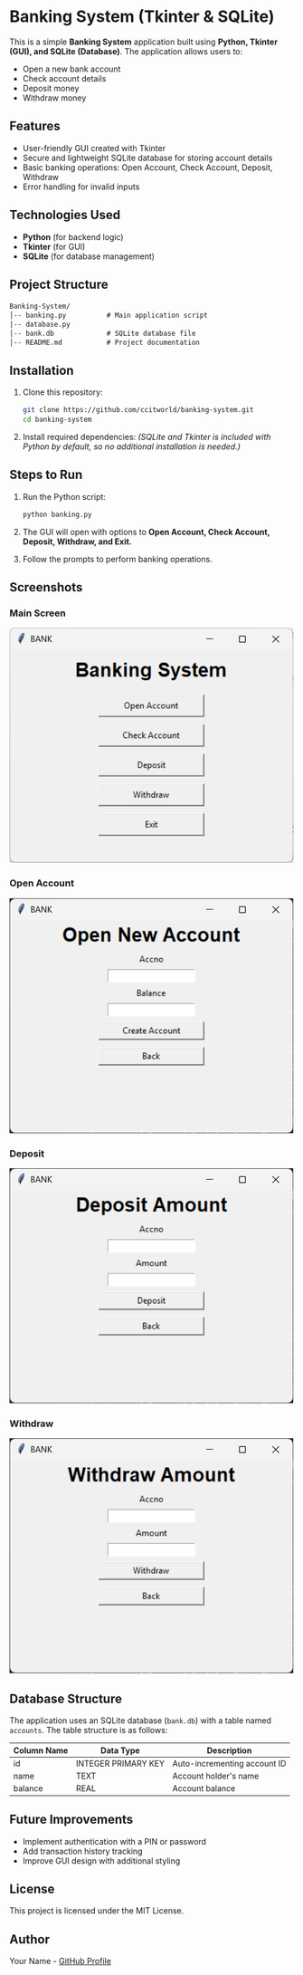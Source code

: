 # Banking System (Tkinter & SQLite)

This is a simple **Banking System** application built using **Python, Tkinter (GUI), and SQLite (Database)**. The application allows users to:
- Open a new bank account
- Check account details
- Deposit money
- Withdraw money

## Features
- User-friendly GUI created with Tkinter
- Secure and lightweight SQLite database for storing account details
- Basic banking operations: Open Account, Check Account, Deposit, Withdraw
- Error handling for invalid inputs

## Technologies Used
- **Python** (for backend logic)
- **Tkinter** (for GUI)
- **SQLite** (for database management)

## Project Structure
```
Banking-System/
│-- banking.py          # Main application script
|-- database.py
│-- bank.db             # SQLite database file
│-- README.md           # Project documentation
```

## Installation

1. Clone this repository:
   ```sh
   git clone https://github.com/ccitworld/banking-system.git
   cd banking-system
   ```

2. Install required dependencies:
   *(SQLite and Tkinter is included with Python by default, so no additional installation is needed.)*

## Steps to Run

1. Run the Python script:
   ```sh
   python banking.py
   ```

2. The GUI will open with options to **Open Account, Check Account, Deposit, Withdraw, and Exit.**

3. Follow the prompts to perform banking operations.

## Screenshots
### Main Screen
![Main Screen](images/main.png)

### Open Account
![Open Account](images/open.png)

### Deposit
![Deposit](images/deposit.png)

### Withdraw
![Withdraw](images/withdraw.png)

## Database Structure
The application uses an SQLite database (`bank.db`) with a table named `accounts`. The table structure is as follows:

| Column Name | Data Type | Description |
|------------|-----------|-------------|
| id | INTEGER PRIMARY KEY | Auto-incrementing account ID |
| name | TEXT | Account holder's name |
| balance | REAL | Account balance |

## Future Improvements
- Implement authentication with a PIN or password
- Add transaction history tracking
- Improve GUI design with additional styling

## License
This project is licensed under the MIT License.

## Author
Your Name - [GitHub Profile](https://github.com/yourusername)


